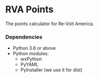 RVA Points
===

The points calculator for Re-Volt America.

### Dependencies

- Python 3.8 or above
- Python modules:
  - wxPython
  - PyYAML
  - PyInstaller (we use it for dist)
